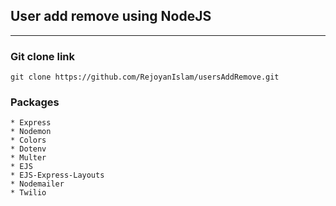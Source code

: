 ## User add remove using NodeJS
***
### Git clone link
```console
git clone https://github.com/RejoyanIslam/usersAddRemove.git
```


### Packages
    * Express
    * Nodemon
    * Colors
    * Dotenv
    * Multer
    * EJS
    * EJS-Express-Layouts
    * Nodemailer
    * Twilio
